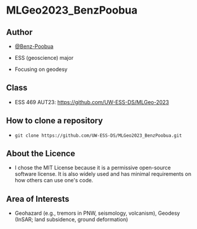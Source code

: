 # MLGeo2023_BenzPoobua

## Author

- [@Benz-Poobua](https://www.github.com/Benz-Poobua)

- ESS (geoscience) major 

- Focusing on geodesy

## Class

- ESS 469 AUT23: https://github.com/UW-ESS-DS/MLGeo-2023


## How to clone a repository

- `git clone https://github.com/UW-ESS-DS/MLGeo2023_BenzPoobua.git`


## About the Licence

- I chose the MIT License because it is a permissive open-source software license. It is also widely used and has minimal requirements on how others can use one's code. 


## Area of Interests

- Geohazard (e.g., tremors in PNW, seismology, volcanism), Geodesy (InSAR; land subsidence, ground deformation)


